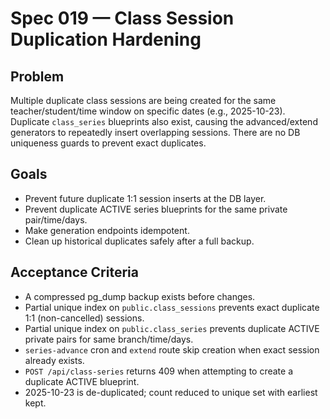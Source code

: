 # Spec 019 — Class Session Duplication Hardening

## Problem
Multiple duplicate class sessions are being created for the same teacher/student/time window on specific dates (e.g., 2025-10-23). Duplicate `class_series` blueprints also exist, causing the advanced/extend generators to repeatedly insert overlapping sessions. There are no DB uniqueness guards to prevent exact duplicates.

## Goals
- Prevent future duplicate 1:1 session inserts at the DB layer.
- Prevent duplicate ACTIVE series blueprints for the same private pair/time/days.
- Make generation endpoints idempotent.
- Clean up historical duplicates safely after a full backup.

## Acceptance Criteria
- A compressed pg_dump backup exists before changes.
- Partial unique index on `public.class_sessions` prevents exact duplicate 1:1 (non-cancelled) sessions.
- Partial unique index on `public.class_series` prevents duplicate ACTIVE private pairs for same branch/time/days.
- `series-advance` cron and `extend` route skip creation when exact session already exists.
- `POST /api/class-series` returns 409 when attempting to create a duplicate ACTIVE blueprint.
- 2025-10-23 is de-duplicated; count reduced to unique set with earliest kept.

